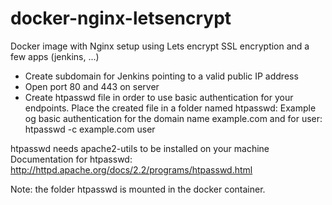 # docker-nginx-letsencrypt
Docker image with Nginx setup using Lets encrypt SSL encryption and a few apps (jenkins, ...)

- Create subdomain for Jenkins pointing to a valid public IP address
- Open port 80 and 443 on server
- Create htpasswd file in order to use basic authentication for your endpoints. Place the created file in a folder named htpasswd: 
Example og basic authentication for the domain name example.com and for user: htpasswd -c example.com user

htpasswd needs apache2-utils to be installed on your machine
Documentation for htpasswd: http://httpd.apache.org/docs/2.2/programs/htpasswd.html

Note: the folder htpasswd is mounted in the docker container.
